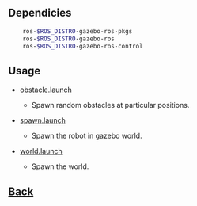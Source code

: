 ## Dependicies
```bash
    ros-$ROS_DISTRO-gazebo-ros-pkgs 
    ros-$ROS_DISTRO-gazebo-ros 
    ros-$ROS_DISTRO-gazebo-ros-control 
```  

## Usage
- [obstacle.launch](./launch/obstacle.launch)
    - Spawn random obstacles at particular positions.

- [spawn.launch](./launch/spawn.launch)
    - Spawn the robot in gazebo world.
    
- [world.launch](./launch/world.launch)
    - Spawn the world.

## [Back](../README.md#usage)
